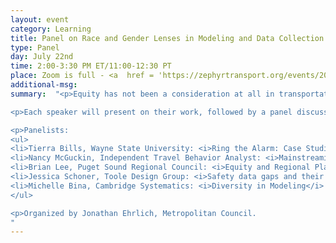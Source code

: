 ```yaml
---
layout: event
category: Learning
title: Panel on Race and Gender Lenses in Modeling and Data Collection.
type: Panel
day: July 22nd
time: 2:00-3:30 PM ET/11:00-12:30 PT
place: Zoom is full - <a  href = 'https://zephyrtransport.org/events/2020-july-panel-race-gender-lenses/'>YouTube Livestream Overflow Room</a>
additional-msg:
summary:  "<p>Equity has not been a consideration at all in transportation modeling given its focus on roadway capacity expansion. This has led to transportation modeling evolving into a field that focused on efficiency and moving people from the suburbs through cities in the fastest possible manner while being blind to the inequity it engendered. Our field has been slow to incorporate race and gender into its perspective, and identifying disparities into travel data collection, analysis, and modeling practice. At the same time, women and people of color have been historically, and continue to be underrepresented in the field. More than ever, planners and policy-makers are asking complex equity questions, and considering the effects of transportation decisions on underrepresented populations.  Data and models have an important role to play in this analysis since these drive infrastructure decision making. These data and analysis don’t exist in a vacuum. The people who are working in the field make choices about what questions are important to ask, and how to structure data collection, analysis, and model development to explore those questions. Travel models encode assumptions about human behavior that privileges people who have historical held power (white men) above all, and this has led to inequitable investment decisions.    

<p>Each speaker will present on their work, followed by a panel discussion. The discussion will focus on next steps that the travel analysis community can take to increase the use of race and gender in travel analysis and increase representation by BIPOC people in the workforce.

<p>Panelists:
<ul>
<li>Tierra Bills, Wayne State University: <i>Ring the Alarm: Case Studies of Travel Demand Analysis on Transport Disadvantaged Communities</i>
<li>Nancy McGuckin, Independent Travel Behavior Analyst: <i>Mainstreaming Race and Gender Analysis in Transportation Policy Research</i>
<li>Brian Lee, Puget Sound Regional Council: <i>Equity and Regional Planning: An MPO’s Perspective</i>
<li>Jessica Schoner, Toole Design Group: <i>Safety data gaps and their implications for racial equity</i>
<li>Michelle Bina, Cambridge Systematics: <i>Diversity in Modeling</i>
</ul>

<p>Organized by Jonathan Ehrlich, Metropolitan Council.
"
---
```

